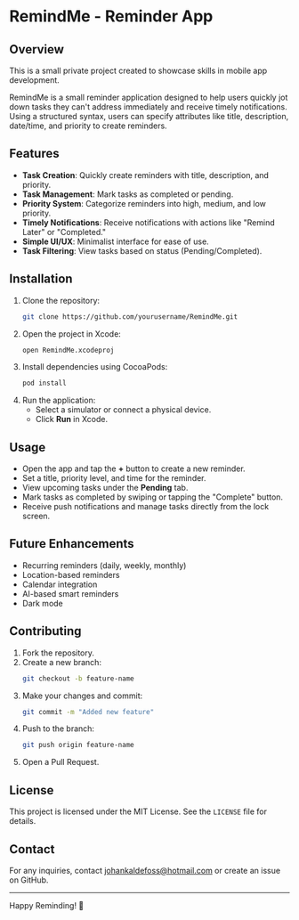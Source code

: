 # RemindMe - Reminder App

## Overview
This is a small private project created to showcase skills in mobile app development.

RemindMe is a small reminder application designed to help users quickly jot down tasks they can't address immediately and receive timely notifications. Using a structured syntax, users can specify attributes like title, description, date/time, and priority to create reminders.

## Features

- **Task Creation**: Quickly create reminders with title, description, and priority.
- **Task Management**: Mark tasks as completed or pending.
- **Priority System**: Categorize reminders into high, medium, and low priority.
- **Timely Notifications**: Receive notifications with actions like "Remind Later" or "Completed."
- **Simple UI/UX**: Minimalist interface for ease of use.
- **Task Filtering**: View tasks based on status (Pending/Completed).

## Installation

1. Clone the repository:
   ```sh
   git clone https://github.com/yourusername/RemindMe.git
   ```
2. Open the project in Xcode:
   ```sh
   open RemindMe.xcodeproj
   ```
3. Install dependencies using CocoaPods:
   ```sh
   pod install
   ```
4. Run the application:
   - Select a simulator or connect a physical device.
   - Click **Run** in Xcode.

## Usage

- Open the app and tap the **+** button to create a new reminder.
- Set a title, priority level, and time for the reminder.
- View upcoming tasks under the **Pending** tab.
- Mark tasks as completed by swiping or tapping the "Complete" button.
- Receive push notifications and manage tasks directly from the lock screen.

## Future Enhancements

- Recurring reminders (daily, weekly, monthly)
- Location-based reminders
- Calendar integration
- AI-based smart reminders
- Dark mode

## Contributing

1. Fork the repository.
2. Create a new branch:
   ```sh
   git checkout -b feature-name
   ```
3. Make your changes and commit:
   ```sh
   git commit -m "Added new feature"
   ```
4. Push to the branch:
   ```sh
   git push origin feature-name
   ```
5. Open a Pull Request.

## License

This project is licensed under the MIT License. See the `LICENSE` file for details.

## Contact

For any inquiries, contact johankaldefoss@hotmail.com or create an issue on GitHub.

---

Happy Reminding! 🚀

